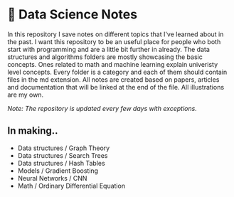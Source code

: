 # 📔 Data Science Notes
In this repository I save notes on different topics that I've learned about in the past. I want this repository to be an useful place for people who both start with programming and are a little bit further in already. The data structures and algorithms folders are mostly showcasing the basic concepts. Ones related to math and machine learning explain univeristy level concepts. Every folder is a category and each of them should contain files in the md extension. All notes are created based on papers, articles and documentation that will be linked at the end of the file. All illustrations are my own.

_Note: The repository is updated every few days with exceptions._

## In making..
- Data structures / Graph Theory
- Data structures / Search Trees
- Data structures / Hash Tables
- Models / Gradient Boosting
- Neural Networks / CNN
- Math / Ordinary Differential Equation
